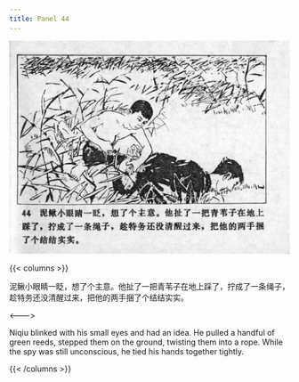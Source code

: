 ```yaml
---
title: Panel 44
---
```


![niqiu page](./../../../images/niqiu/seifert0397_nqkg_0048_044.jpg)

{{< columns >}}

泥鳅小眼睛一眨，想了个主意。他扯了一把青苇子在地上踩了，拧成了一条绳子，趁特务还没清醒过来，把他的两手捆了个结结实实。

<--->

Niqiu blinked with his small eyes and had an idea. He pulled a handful of green reeds, stepped them on the ground, twisting them into a rope. While the spy was still unconscious, he tied his hands together tightly.

{{< /columns >}}